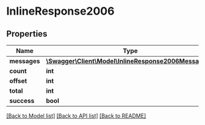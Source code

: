 # InlineResponse2006

## Properties
Name | Type | Description | Notes
------------ | ------------- | ------------- | -------------
**messages** | [**\Swagger\Client\Model\InlineResponse2006Messages[]**](InlineResponse2006Messages.md) |  | [optional] 
**count** | **int** |  | [optional] 
**offset** | **int** |  | [optional] 
**total** | **int** |  | [optional] 
**success** | **bool** |  | [optional] 

[[Back to Model list]](../../README.md#documentation-for-models) [[Back to API list]](../../README.md#documentation-for-api-endpoints) [[Back to README]](../../README.md)

